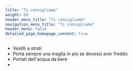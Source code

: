 ```yaml
---
title: "Ti consigliamo"
weight: 60
header_menu_title: "Ti consigliamo"
navigation_menu_title: "Ti consigliamo"
header_menu: false
detailed_page_homepage_content: true
---
```

* Vestiti a strati
* Porta sempre una maglia in più se dovessi aver freddo
* Portati dell'acqua da bere
* 

